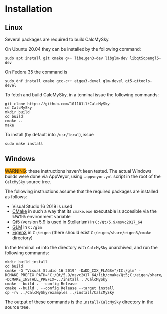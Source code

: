 # Installation

## Linux

Several packages are required to build CalcMySky.

On Ubuntu 20.04 they can be installed by the following command:
```
sudo apt install git cmake g++ libeigen3-dev libglm-dev libqt5opengl5-dev
```
On Fedora 35 the command is
```
sudo dnf install cmake gcc-c++ eigen3-devel glm-devel qt5-qttools-devel
```

To fetch and build CalcMySky, in a terminal issue the following commands:
```
git clone https://github.com/10110111/CalcMySky
cd CalcMySky
mkdir build
cd build
cmake ..
make
```

To install (by default into `/usr/local`), issue
```
sudo make install
```

## Windows

<span style="background-color: orange;">WARNING</span>: these instructions haven't been tested. The actual Windows builds were done via AppVeyor, using `.appveyor.yml` script in the root of the `CalcMySky` source tree.

The following instructions assume that the required packages are installed as follows:

 * Visual Studio 16 2019 is used
 * [CMake](https://cmake.org/) in such a way that its `cmake.exe` executable is accesible via the `%PATH%` environment variable
 * [Qt5](https://download.qt.io/archive/qt/) (version 5.9 is used in Stellarium) in `C:/Qt/5.9/msvc2017_64`
 * [GLM](https://github.com/g-truc/glm) in `C:/glm`
 * [Eigen3](https://eigen.tuxfamily.org) in `C:/eigen` (there should exist `C:/eigen/share/eigen3/cmake` directory)

In the terminal `cd` into the directory with `CalcMySky` unarchived, and run the following commands:
```
mkdir build install
cd build
cmake -G "Visual Studio 16 2019" -DADD_CXX_FLAGS="/IC:/glm" -DCMAKE_PREFIX_PATH="C:/Qt/5.9/msvc2017_64/lib/cmake/Qt5;C:/eigen/share/eigen3/cmake" -DCMAKE_INSTALL_PREFIX=../install ../CalcMySky
cmake --build . --config Release
cmake --build . --config Release --target install
cp -rv ../CalcMySky/examples ../install/CalcMySky
```

The output of these commands is the `install/CalcMySky` directory in the source tree.
